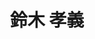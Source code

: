 ---
title: "鈴木 孝義"
draft: false

# Job rank 職階
rank: "教授" # 教授 | 准教授 | 助教 | ...

# Laboratory group
la_group: "物質化学" # 分子化学 | 物質化学 | 反応化学

# Laboratory
laboratory: "錯体化学研究室"

# page title background image
bg_image: "images/banner/bg1.jpg"

# meta description ~100 letters in Japanese
description : "金属錯体の合成と構造及び物性に関する研究"

# teacher portrait
image: "images/faculty/anonymous.png"

# course 今のところ不使用
# course: ["分子化学"]
# biography or slogan
# bio: "京都府出身、理論物理化学部屋。"

# interest
interest: ["遷移金属およびランタノイド錯体", "キラリティ", "多核錯体・クラスター"]

# achievements
achievements:
- icon: ti-id-badge
  link: https://researcherid.com/rid/B-1457-2011
  name: ResearcherID B-1457-2011
- icon: ti-id-badge
  link: https://orcid.org/0000-0002-6886-242X
  name: ORCID 0000-0002-6886-242X


# contact info
contact:
- icon: ti-email
  link: mailto:suzuki@okayama-u.ac.jp
  name: suzuki@okayama-u.ac.jp
- icon: ti-mobile
  link: tel:086-251-7900
  name: 086-251-7900


- name : "錯体化学研究室"
  icon : "ti-world" # icon pack : https://themify.me/themify-icons
  link : "http://chem.okayama-u.ac.jp/~complex/Coord.Chem/Home.html"

- name : "700-8530 岡山県岡山市津島中3－1－1 理学部本館B324-1"
  icon : "ti-location-pin" # icon pack : https://themify.me/themify-icons
  link : "#"

# type
type: "faculty"
---